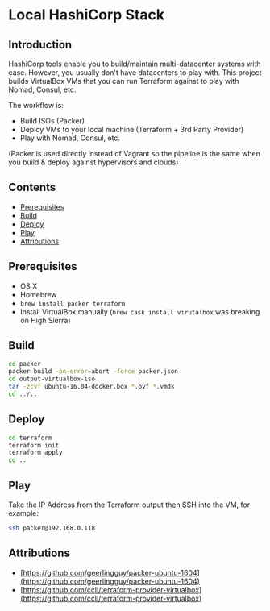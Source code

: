 # Local HashiCorp Stack

## Introduction

HashiCorp tools enable you to build/maintain multi-datacenter systems with ease. However, you usually don't have datacenters to play with. This project builds VirtualBox VMs that you can run Terraform against to play with Nomad, Consul, etc.

The workflow is:
- Build ISOs (Packer)
- Deploy VMs to your local machine (Terraform + 3rd Party Provider)
- Play with Nomad, Consul, etc.

(Packer is used directly instead of Vagrant so the pipeline is the same when you build & deploy against hypervisors and clouds)

## Contents

- [Prerequisites](#prerequisites)
- [Build](#build)
- [Deploy](#deploy)
- [Play](#play)
- [Attributions](#attributions)

## Prerequisites

- OS X
- Homebrew
- `brew install packer terraform`
- Install VirtualBox manually (`brew cask install virutalbox` was breaking on High Sierra)

## Build

```bash
cd packer
packer build -on-error=abort -force packer.json
cd output-virtualbox-iso
tar -zcvf ubuntu-16.04-docker.box *.ovf *.vmdk
cd ../..
```

## Deploy

```bash
cd terraform
terraform init
terraform apply
cd ..
```

## Play

Take the IP Address from the Terraform output then SSH into the VM, for example:

```bash
ssh packer@192.168.0.118
```

## Attributions

- [https://github.com/geerlingguy/packer-ubuntu-1604](https://github.com/geerlingguy/packer-ubuntu-1604)
- [https://github.com/ccll/terraform-provider-virtualbox](https://github.com/ccll/terraform-provider-virtualbox)
